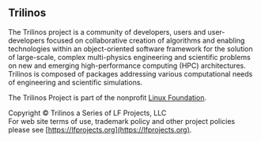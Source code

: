 ## Trilinos

The Trilinos project is a community of developers, users and
user-developers focused on collaborative creation of algorithms and
enabling technologies within an object-oriented software framework
for the solution of large-scale, complex multi-physics engineering
and scientific problems on new and emerging high-performance computing
(HPC) architectures.  Trilinos is composed of packages addressing
various computational needs of engineering and scientific simulations.

The Trilinos Project is part of the nonprofit [Linux Foundation](https://linuxfoundation.org).

Copyright © Trilinos a Series of LF Projects, LLC  
For web site terms of use, trademark policy and other project policies please see [https://lfprojects.org](https://lfprojects.org).
